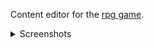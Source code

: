 Content editor for the [rpg game](https://github.com/Russian-Dude/RPG).

<details>
  <summary>Screenshots</summary>
  
  ![editor_menu](https://user-images.githubusercontent.com/70916741/199288921-1f9adb15-e3fe-4c47-996c-024c563e03dd.png)
  
  ![editor_skill](https://user-images.githubusercontent.com/70916741/199289845-fcb40949-79c0-4037-916b-9fd01ad10f21.png)
  
  ![editor_quest](https://user-images.githubusercontent.com/70916741/199289901-b5e44e0e-231e-433d-b2a8-390e68c83587.png)
  
</details>
